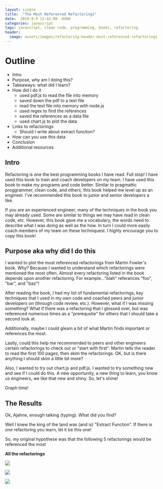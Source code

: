 ```yaml
---
layout: single
title:  "The Most Referenced Refactorings"
date:  2019-9-9 12:42:00 -0400
categories: javascript
tags: javascript, clean code, programming, books, refactoring
header:
  image: assets/images/refactoring-header-most-referenced-refactorings.jpg
---
```


# Outline
- Intro
- Purpose, why am I doing this?
- Takeaways: what did I learn?
- How did I do it
  - used pdf.js to read the file into memory
  - saved down the pdf to a text file
  - read the text file into memory with node.js
  - used regex to find the references
  - saved the references as a data file
  - used chart.js to plot the data
- Links to refactorings
  - Should I write about extract function?
- How can you use this data
- Conclusion
- Additional resources

## Intro
Refactoring is one the best programming books I have read. Full stop!  I have used this book to train and coach developers on my team.  I have used this book to make my programs and code better. Similar to pragmattic proggrammer, clean code, and others, this book helped me level up as an engineer. I've recommended this book to junior and senior developers a like.  

If you are an experienced engineer, many of the techniques in the book you may already used. Some are similar to things we may have read in clean code, etc. However, this book gave me a vocabulary, the words need to describe what I was doing as well as the how. In turn I could more easily coach members of my team on these techniquest.  I highly encourage you to copy this book!

## Purpose aka why did I do this
I wanted to plot the most referenced refactorings from Martin Fowler's book.  Why? Because I wanted to understand which refactorings were mentioned the most often.  Almost every refactoring listed in the book depends upon another refactoring. For example..."blah" referances "foo", "bar", and "baz"!

After reading the book, I had my list of fundamental refactorings, key techniques that I used in my own code and coached peers and junior developers on (through code review, etc.). However, what if I was missing something? What if there was a refactoring that I glossed over, but was referenced numerous times as a "prerequstie" for others that I should take a second look at.

Additionally, maybe I could gleam a bit of what Martin finds important or references the most.

Lastly, could this help me recommended to peers and other engineers certain refactorings to check out or "start with first". Martin tells the reader to read the first 100 pages, then skim the refactorings.  OK, but is there anything I should skim a little bit more?

Also, I wanted to try out chart.js and pdf.js. I wanted to try something new and see if I could do this.  A new opportunity, a new thing to learn, you know us engineers, we like that new and shiny. So, let's shine!

Graph time!

## The Results

Ok, Ajahne, enough talking (typing). What did you find?

Well I knew the king of the land was (and is) "Extract Function". If there is _one_ refactoring you learn, let it be this one!

So, my original hypothese was that the following 5 refactorings would be referenced the most

**All the refactorings**

![]({{site.baseurl}}/assets/images/refactoring-charts/refactoring-top-10-references.jpg)

![]({{site.baseurl}}/assets/images/refactoring-charts/refactoring-all-references.jpg)

![]({{site.baseurl}}/assets/images/refactoring-charts/refactoring-top-five.jpg)

